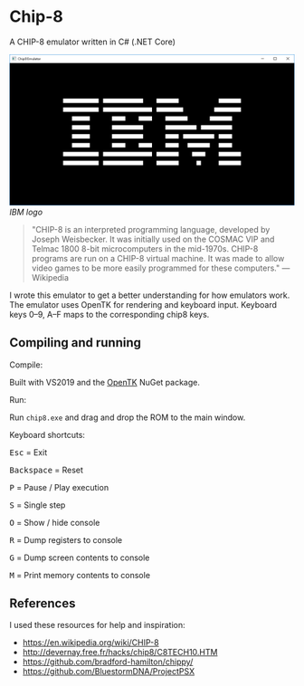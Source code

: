 # Chip-8
A CHIP-8 emulator written in C# (.NET Core)

![Beautiful IBM logo](screenshot.png "Beautiful IBM logo")
*IBM logo*

> "CHIP-8 is an interpreted programming language, developed by Joseph Weisbecker. It was initially used on the COSMAC VIP and Telmac 1800 8-bit microcomputers in the mid-1970s. CHIP-8 programs are run on a CHIP-8 virtual machine. It was made to allow video games to be more easily programmed for these computers." — Wikipedia

I wrote this emulator to get a better understanding for how emulators work. The emulator uses OpenTK for rendering and keyboard input. Keyboard keys 0–9, A–F maps to the corresponding chip8 keys.

## Compiling and running

Compile:

Built with VS2019 and the [OpenTK](https://www.nuget.org/packages/OpenTK/) NuGet package.

Run:

Run `chip8.exe` and drag and drop the ROM to the main window.

Keyboard shortcuts:

<kbd>Esc</kbd> = Exit

<kbd>Backspace</kbd> = Reset

<kbd>P</kbd>     = Pause / Play execution

<kbd>S</kbd>     = Single step

<kbd>O</kbd>     = Show / hide console

<kbd>R</kbd>     = Dump registers to console

<kbd>G</kbd>     = Dump screen contents to console

<kbd>M</kbd>     = Print memory contents to console

## References
I used these resources for help and inspiration:
- https://en.wikipedia.org/wiki/CHIP-8
- http://devernay.free.fr/hacks/chip8/C8TECH10.HTM
- https://github.com/bradford-hamilton/chippy/
- https://github.com/BluestormDNA/ProjectPSX
